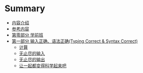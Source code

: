 # Summary

* [内容介绍](README.md)
* [参考内容](reference.md)
* [第零部分 学前班](chapter0/chapter0content.md)
* [第一部分 输入正确、语法正确(Typing Correct & Syntax Correct)](chapter1/chapter1content.md)
    * [计算]()
    * [无止尽的输入]()
    * [无止尽的输出]()
    * [让一起都变得科学起来吧]()

